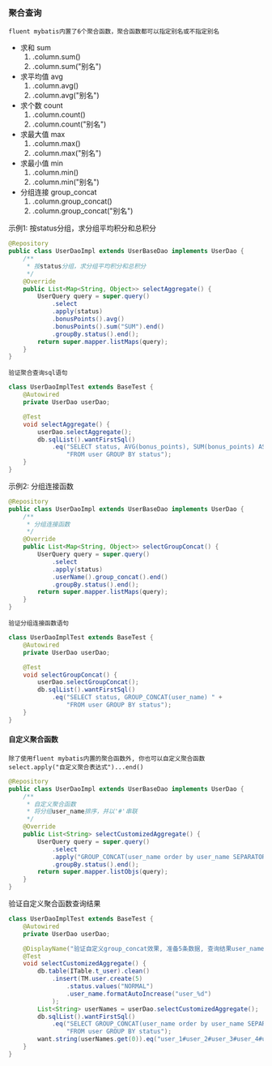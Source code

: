 
### 聚合查询
    fluent mybatis内置了6个聚合函数，聚合函数都可以指定别名或不指定别名   
- 求和 sum
    1. .column.sum()
    2. .column.sum("别名")
- 求平均值 avg
    1. .column.avg()
    2. .column.avg("别名")
- 求个数 count
    1. .column.count()
    2. .column.count("别名")
- 求最大值 max
    1. .column.max()
    2. .column.max("别名")
- 求最小值 min
    1. .column.min()
    2. .column.min("别名")
- 分组连接 group_concat
    1. .column.group_concat()
    2. .column.group_concat("别名")
    
示例1: 按status分组，求分组平均积分和总积分
```java
@Repository
public class UserDaoImpl extends UserBaseDao implements UserDao {
    /**
     * 按status分组，求分组平均积分和总积分
     */
    @Override
    public List<Map<String, Object>> selectAggregate() {
        UserQuery query = super.query()
            .select
            .apply(status)
            .bonusPoints().avg()
            .bonusPoints().sum("SUM").end()
            .groupBy.status().end();
        return super.mapper.listMaps(query);
    }
}
```

    验证聚合查询sql语句
```java
class UserDaoImplTest extends BaseTest {
    @Autowired
    private UserDao userDao;

    @Test
    void selectAggregate() {
        userDao.selectAggregate();
        db.sqlList().wantFirstSql()
            .eq("SELECT status, AVG(bonus_points), SUM(bonus_points) AS SUM " +
                "FROM user GROUP BY status");
    }
}
``` 

示例2: 分组连接函数
```java
@Repository
public class UserDaoImpl extends UserBaseDao implements UserDao {
    /**
     * 分组连接函数
     */
    @Override
    public List<Map<String, Object>> selectGroupConcat() {
        UserQuery query = super.query()
            .select
            .apply(status)
            .userName().group_concat().end()
            .groupBy.status().end();
        return super.mapper.listMaps(query);
    }
}
```
    验证分组连接函数语句
```java
class UserDaoImplTest extends BaseTest {
    @Autowired
    private UserDao userDao;

    @Test
    void selectGroupConcat() {
        userDao.selectGroupConcat();
        db.sqlList().wantFirstSql()
            .eq("SELECT status, GROUP_CONCAT(user_name) " +
                "FROM user GROUP BY status");
    }
}
```

#### 自定义聚合函数
    除了使用fluent mybatis内置的聚合函数外, 你也可以自定义聚合函数
    select.apply("自定义聚合表达式")...end()
```java
@Repository
public class UserDaoImpl extends UserBaseDao implements UserDao {
    /**
     * 自定义聚合函数
     * 将分组user_name排序，并以'#'串联
     */
    @Override
    public List<String> selectCustomizedAggregate() {
        UserQuery query = super.query()
            .select
            .apply("GROUP_CONCAT(user_name order by user_name SEPARATOR '#')", "userNames").end()
            .groupBy.status().end();
        return super.mapper.listObjs(query);
    }
}
```
验证自定义聚合函数查询结果
```java
class UserDaoImplTest extends BaseTest {
    @Autowired
    private UserDao userDao;

    @DisplayName("验证自定义group_concat效果, 准备5条数据, 查询结果user_name以#连接起来")
    @Test
    void selectCustomizedAggregate() {
        db.table(ITable.t_user).clean()
            .insert(TM.user.create(5)
                .status.values("NORMAL")
                .user_name.formatAutoIncrease("user_%d")
            );
        List<String> userNames = userDao.selectCustomizedAggregate();
        db.sqlList().wantFirstSql()
            .eq("SELECT GROUP_CONCAT(user_name order by user_name SEPARATOR '#') as userNames " +
                "FROM user GROUP BY status");
        want.string(userNames.get(0)).eq("user_1#user_2#user_3#user_4#user_5");
    }
}
```
